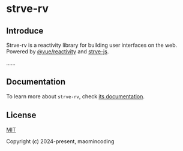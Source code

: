 # strve-rv

## Introduce

Strve-rv is a reactivity library for building user interfaces on the web. Powered by [@vue/reactivity](https://github.com/vuejs/core/tree/main/packages/reactivity) and [strve-js](https://github.com/strveJs/strve).

......

## Documentation

To learn more about `strve-rv`, check [its documentation](https://strvejs.github.io/strve-doc/tool/strveRv).

## License

[MIT](http://opensource.org/licenses/MIT)

Copyright (c) 2024-present, maomincoding
